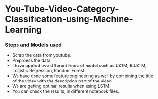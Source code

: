 # You-Tube-Video-Category-Classification-using-Machine-Learning
### Steps and Models used
-  Scrap the data from youtube.
- Preproess the data
- I have applied two different kinds of model such as LSTM, BiLSTM, Logistic Regression, Random Forest
- We have done some feature engineering as well by combining the title of the video with the description part of the video
- We are getting optimal results when using LSTM.
- You can check the results, in different notebook files.
